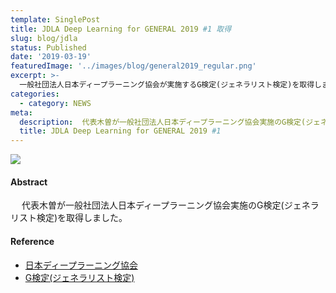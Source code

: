 ```yaml
---
template: SinglePost
title: JDLA Deep Learning for GENERAL 2019 #1 取得
slug: blog/jdla
status: Published
date: '2019-03-19'
featuredImage: '../images/blog/general2019_regular.png'
excerpt: >-
  一般社団法人日本ディープラーニング協会が実施するG検定(ジェネラリスト検定)を取得しました。
categories:
  - category: NEWS
meta:
  description:  代表木曽が一般社団法人日本ディープラーニング協会実施のG検定(ジェネラリスト検定)を取得しました。
  title: JDLA Deep Learning for GENERAL 2019 #1
---
```


![](/blog/general2019_regular.png)

#### Abstract

　 代表木曽が一般社団法人日本ディープラーニング協会実施のG検定(ジェネラリスト検定)を取得しました。

#### Reference

- [日本ディープラーニング協会](https://www.jdla.org/)
- [G検定(ジェネラリスト検定)](https://www.jdla.org/certificate/general/)
